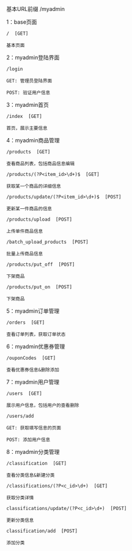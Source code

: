 基本URL前缀 /myadmin

1：base页面

    /  [GET]
    
    基本页面

2：myadmin登陆界面

    /login

    GET: 管理员登陆界面

    POST: 验证用户信息

3：myadmin首页

    /index  [GET]

    首页，展示主要信息

4：myadmin商品管理

    /products  [GET]

    查看商品列表，包括商品信息编辑

    /products/(?P<item_id>\d+)$  [GET]

    获取某一个商品的详细信息

    /products/update/(?P<item_id>\d+)$  [POST]

    更新某一件商品的信息

    /products/upload  [POST]

    上传单件商品信息

    /batch_upload_products  [POST]

    批量上传商品信息

    /products/put_off  [POST]

    下架商品

    /products/put_on  [POST]

    下架商品


5：myadmin订单管理

    /orders  [GET]

    查看订单列表，获取订单状态

6：myadmin优惠券管理

    /ouponCodes  [GET]

    查看优惠券信息&删除添加

7：myadmin用户管理

    /users  [GET]

    展示用户信息，包括用户的查看删除

    /users/add

    GET: 获取填写信息的页面

    POST: 添加用户信息

8：myadmin分类管理

    /classification  [GET]

    查看分类信息&新建分类

    /classifications/(?P<c_id>\d+)  [GET]

    获取分类详情

    classifications/update/(?P<c_id>\d+)  [POST]

    更新分类信息
    
    classification/add  [POST]

    添加分类